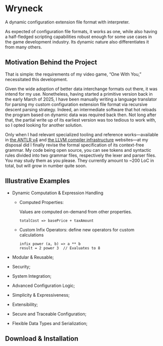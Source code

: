 # Wryneck

A dynamic configuration extension file format with interpreter.

As expected of configuration file formats, it works as one, while also having a half-fledged scripting capabilities robust enough for some use cases in the game development industry. Its dynamic nature also differentiates it from many others.

## Motivation Behind the Project

That is simple: the requirements of my video game, “One With You,” necessitated this development.

Given the wide adoption of better data interchange formats out there, it was intend for my use. Nonetheless, having started a primitive version back in the early March of 2025, I have been manually writing a language translator for parsing my custom configuration extension file format via recursive descent parsing strategy. Indeed, an intermediate software that hot reloads the program based on dynamic data was required back then. Not long after that, the partial write up of its earliest version was too tedious to work with, so I opted looking for another solution.

Only when I had relevant specialized tooling and reference works—available in [the ANTLR v4](https://www.antlr.org/) and [the LLVM compiler infrastructure](https://llvm.org/) websites—at my disposal did I finally revise the formal specification of its context-free grammar. My code being open source, you can see tokens and syntactic rules divided into two grammar files, respectively the lexer and parser files. You may study them as you please. They currently amount to ~200 LoC in total, but will grow in number quite soon.

## Illustrative Examples

* Dynamic Computation & Expression Handling
  * Computed Properties:

    Values are computed on-demand from other properties.
    ```
    totalCost => basePrice + taxAmount
    ```
  * Custom Infix Operators: define new operators for custom calculations
    ```
    infix power (a, b) => a ** b
    result = 2 power 3  // Evaluates to 8
    ```

* Modular & Reusable;
* Security;
* System Integration;
* Advanced Configuration Logic;
* Simplicity & Expressiveness;
* Extensibility;
* Secure and Traceable Configuration;
* Flexible Data Types and Serialization;



## Download & Installation
